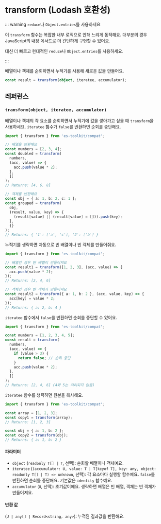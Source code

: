 # transform (Lodash 호환성)

::: warning `reduce`나 `Object.entries`를 사용하세요

이 `transform` 함수는 복잡한 내부 로직으로 인해 느리게 동작해요. 대부분의 경우 JavaScript의 내장 메서드로 더 간단하게 구현할 수 있어요.

대신 더 빠르고 현대적인 `reduce`나 `Object.entries`를 사용하세요.

:::

배열이나 객체를 순회하면서 누적기를 사용해 새로운 값을 만들어요.

```typescript
const result = transform(object, iteratee, accumulator);
```

## 레퍼런스

### `transform(object, iteratee, accumulator)`

배열이나 객체의 각 요소를 순회하면서 누적기에 값을 쌓아가고 싶을 때 `transform`을 사용하세요. `iteratee` 함수가 `false`를 반환하면 순회를 중단해요.

```typescript
import { transform } from 'es-toolkit/compat';

// 배열을 변환해요
const numbers = [2, 3, 4];
const doubled = transform(
  numbers,
  (acc, value) => {
    acc.push(value * 2);
  },
  []
);
// Returns: [4, 6, 8]

// 객체를 변환해요
const obj = { a: 1, b: 2, c: 1 };
const grouped = transform(
  obj,
  (result, value, key) => {
    (result[value] || (result[value] = [])).push(key);
  },
  {}
);
// Returns: { '1': ['a', 'c'], '2': ['b'] }
```

누적기를 생략하면 자동으로 빈 배열이나 빈 객체를 만들어줘요.

```typescript
import { transform } from 'es-toolkit/compat';

// 배열인 경우 빈 배열이 만들어져요
const result1 = transform([1, 2, 3], (acc, value) => {
  acc.push(value * 2);
});
// Returns: [2, 4, 6]

// 객체인 경우 빈 객체가 만들어져요
const result2 = transform({ a: 1, b: 2 }, (acc, value, key) => {
  acc[key] = value * 2;
});
// Returns: { a: 2, b: 4 }
```

`iteratee` 함수에서 `false`를 반환하면 순회를 중단할 수 있어요.

```typescript
import { transform } from 'es-toolkit/compat';

const numbers = [1, 2, 3, 4, 5];
const result = transform(
  numbers,
  (acc, value) => {
    if (value > 3) {
      return false; // 순회 중단
    }
    acc.push(value * 2);
  },
  []
);
// Returns: [2, 4, 6] (4와 5는 처리되지 않음)
```

`iteratee` 함수를 생략하면 원본을 복사해요.

```typescript
import { transform } from 'es-toolkit/compat';

const array = [1, 2, 3];
const copy1 = transform(array);
// Returns: [1, 2, 3]

const obj = { a: 1, b: 2 };
const copy2 = transform(obj);
// Returns: { a: 1, b: 2 }
```

#### 파라미터

- `object` (`readonly T[] | T`, 선택): 순회할 배열이나 객체예요.
- `iteratee` (`(accumulator: U, value: T | T[keyof T], key: any, object: readonly T[] | T) => unknown`, 선택): 각 요소마다 실행할 함수예요. `false`를 반환하면 순회를 중단해요. 기본값은 `identity` 함수예요.
- `accumulator` (`U`, 선택): 초기값이에요. 생략하면 배열은 빈 배열, 객체는 빈 객체가 만들어져요.

#### 반환 값

(`U | any[] | Record<string, any>`): 누적된 결과값을 반환해요.
